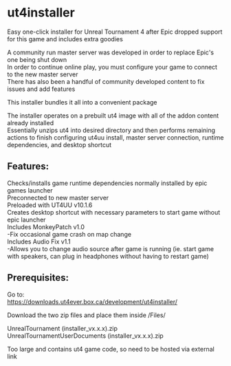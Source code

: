 # ut4installer

Easy one-click installer for Unreal Tournament 4 after Epic dropped support for this game and includes extra goodies

A community run master server was developed in order to replace Epic's one being shut down\
In order to continue online play, you must configure your game to connect to the new master server\
There has also been a handful of community developed content to fix issues and add features

This installer bundles it all into a convenient package

The installer operates on a prebuilt ut4 image with all of the addon content already installed\
Essentially unzips ut4 into desired directory and then performs remaining actions to finish configuring
ut4uu install, master server connection, runtime dependencies, and desktop shortcut

Features:
---------------
Checks/installs game runtime dependencies normally installed by epic games launcher\
Preconnected to new master server\
Preloaded with UT4UU v10.1.6\
Creates desktop shortcut with necessary parameters to start game without epic launcher\
Includes MonkeyPatch v1.0\
  -Fix occasional game crash on map change\
Includes Audio Fix v1.1\
  -Allows you to change audio source after game is running (ie. start game with speakers, can plug in headphones without having to restart game)

Prerequisites:
----------------
Go to:\
https://downloads.ut4ever.box.ca/development/ut4installer/

Download the two zip files and place them inside /Files/

UnrealTournament (installer_vx.x.x).zip\
UnrealTournamentUserDocuments (installer_vx.x.x).zip

Too large and contains ut4 game code, so need to be hosted via external link
